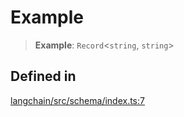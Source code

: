 Example
=======

> **Example**: `Record`<`string`, `string`\>

Defined in[](#defined-in "Direct link to Defined in")
------------------------------------------------------

[langchain/src/schema/index.ts:7](https://github.com/hwchase17/langchainjs/blob/1c1274d/langchain/src/schema/index.ts#L7)